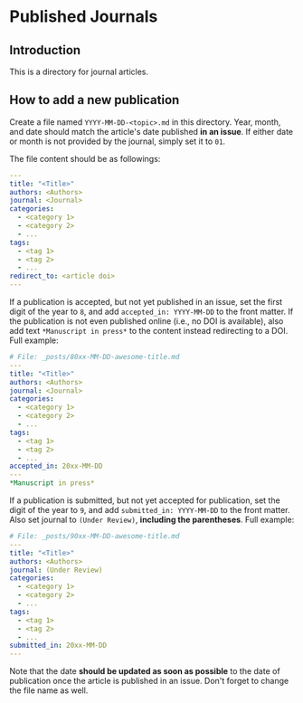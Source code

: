 # Published Journals

## Introduction

This is a directory for journal articles.

## How to add a new publication

Create a file named `YYYY-MM-DD-<topic>.md` in this directory. Year, month, and
date should match the article's date published **in an issue**. If either date
or month is not provided by the journal, simply set it to `01`.

The file content should be as followings:

```yaml
---
title: "<Title>"
authors: <Authors>
journal: <Journal>
categories:
  - <category 1>
  - <category 2>
  - ...
tags:
  - <tag 1>
  - <tag 2>
  - ...
redirect_to: <article doi>
---
```

If a publication is accepted, but not yet published in an issue, set the first
digit of the year to `8`, and add `accepted_in: YYYY-MM-DD` to the front matter.
If the publication is not even published online (i.e., no DOI is available),
also add text `*Manuscript in press*` to the content instead redirecting to a
DOI. Full example:

```yaml
# File: _posts/80xx-MM-DD-awesome-title.md
---
title: "<Title>"
authors: <Authors>
journal: <Journal>
categories:
  - <category 1>
  - <category 2>
  - ...
tags:
  - <tag 1>
  - <tag 2>
  - ...
accepted_in: 20xx-MM-DD
---
*Manuscript in press*
```

If a publication is submitted, but not yet accepted for publication, set the
digit of the year to `9`, and add `submitted_in: YYYY-MM-DD` to the front
matter. Also set journal to `(Under Review)`, **including the parentheses**.
Full example:

```yaml
# File: _posts/90xx-MM-DD-awesome-title.md
---
title: "<Title>"
authors: <Authors>
journal: (Under Review)
categories:
  - <category 1>
  - <category 2>
  - ...
tags:
  - <tag 1>
  - <tag 2>
  - ...
submitted_in: 20xx-MM-DD
---
```

Note that the date **should be updated as soon as possible** to the date of
publication once the article is published in an issue. Don't forget to change
the file name as well.
